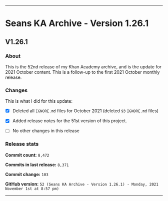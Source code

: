 
***

# Seans KA Archive - Version 1.26.1

## V1.26.1

### About

This is the 52nd release of my Khan Academy archive, and is the update for 2021 October content. This is a follow-up to the first 2021 October monthly release.

### Changes

This is what I did for this update:

- [x] Deleted all `IGNORE.md` files for October 2021 (deleted `93` `IGNORE.md` files)

<!--
- [x] Added data for 2021 October
!-->

- [x] Added release notes for the 51st version of this project.

<!-- - [x] Added data for 2021 September !-->

- [ ] No other changes in this release

### Release stats

**Commit count:** `8,472`

**Commits in last release:** `8,371`

**Commit change:** `103`

**GitHub version:** `52 (Seans KA Archive - Version 1.26.1) - Monday, 2021 November 1st at 8:57 pm)`

***
